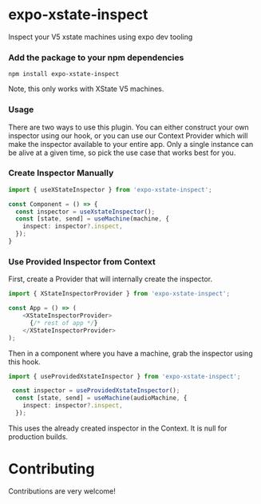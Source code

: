 # expo-xstate-inspect

Inspect your V5 xstate machines using expo dev tooling


### Add the package to your npm dependencies

```
npm install expo-xstate-inspect
```

Note, this only works with XState V5 machines.

### Usage
There are two ways to use this plugin. You can either construct your own inspector using our hook, or you can use our Context Provider which will make the inspector available to your entire app. Only a single instance can be alive at a given time, so pick the use case that works best for you. 

### Create Inspector Manually
```typescript
import { useXStateInspector } from 'expo-xstate-inspect';

const Component = () => {
  const inspector = useXstateInspector();
  const [state, send] = useMachine(machine, {
    inspect: inspector?.inspect,
  });
}

```

### Use Provided Inspector from Context

First, create a Provider that will internally create the inspector.
```typescript
import { XStateInspectorProvider } from 'expo-xstate-inspect';

const App = () => (
    <XStateInspectorProvider>
      {/* rest of app */}
    </XStateInspectorProvider>
);
```
Then in a component where you have a machine, grab the inspector using this hook.

```typescript
import { useProvidedXstateInspector } from 'expo-xstate-inspect';

 const inspector = useProvidedXstateInspector();
  const [state, send] = useMachine(audioMachine, {
    inspect: inspector?.inspect,
  });
```
This uses the already created inspector in the Context. It is null for production builds. 




# Contributing

Contributions are very welcome!